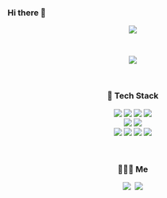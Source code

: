 ### Hi there 👋

<p align='center'>
  <a href="https://github.com/ha2js">
    <img src="https://github-readme-stats.vercel.app/api?username=ha2js&hide=issues&show_icons=true&theme=flag-india&count_private=true"/>
  </a>
</p>

<br>

<p align='center'>
  <a href="https://github.com/anuraghazra/github-readme-stats">
    <img src="https://github-readme-stats.vercel.app/api/top-langs/?username=ha2js&layout=compact&count_private=true&exclude_repo=ADRECO"/>
  </a>
</p>

<br>

<h3 align="center"> 🔎 Tech Stack </h3>
 
<p align="center">
  <img src="https://img.shields.io/badge/Java-007396?style=flat-square&logo=Java&logoColor=white"/>
  <img src="https://img.shields.io/badge/Spring-6DB33F?style=flat-square&logo=Spring&logoColor=white"/>
  <img src="https://img.shields.io/badge/-JPA-brightgreen?style=flat-square"/>
  <img src="https://img.shields.io/badge/-C%23-000000?logo=Csharp&style=flat"/>
  <br>
  
  <img src="https://img.shields.io/badge/MySQL-1498F0?style=flat-square&logo=MySQL&logoColor=white"/>
  <img src="https://img.shields.io/badge/Microsoft_SQL_Server-CC2927?style=flat-square&logo=microsoft-sql-server&logoColor=white"/>
  <br>
  
  <img src="https://img.shields.io/badge/JavaScript-F7DF1E?style=flat-square&logo=JavaScript&logoColor=white"/>
  <img src="https://img.shields.io/badge/jquery-0769AD?style=flat-square&logo=jquery&logoColor=white"/>
  <img src="https://img.shields.io/badge/HTML5-E34F26?style=flat-square&logo=HTML5&logoColor=white"/>
  <img src="https://img.shields.io/badge/css-1572B6?flat-square&logo=css3&logoColor=white"/>
</p>

<br>

<h3 align="center">💁🏻‍♂ Me </h3>
<p align="center">
  <a href="https://www.instagram.com/jonxseo/"><img src="https://img.shields.io/badge/Instagram-E4405F?style=flat-square&logo=Instagram&logoColor=white&link=https://www.instagram.com/jonxseo/"/></a>&nbsp
  <a href="mailto:hajongse@gmail.com"><img src="https://img.shields.io/badge/Gmail-d14836?style=flat-square&logo=Gmail&logoColor=white&link=hajongse@gmail.com"/></a>
</p>
<br>
